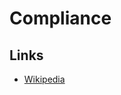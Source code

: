 # Compliance

## Links

- [Wikipedia](https://en.wikipedia.org/wiki/Compliance)

<!--
Governance
Ethical
Culture
Reputation
Prevent / Detect
Physiologic
-->

<!--
Due Diligence
Integrity
Vendors
-->

<!--
Corporate Governance
Best Practices
Mitigate Conflicts
-->
